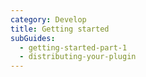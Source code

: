 ```yaml
---
category: Develop
title: Getting started
subGuides:
  - getting-started-part-1
  - distributing-your-plugin
---
```

